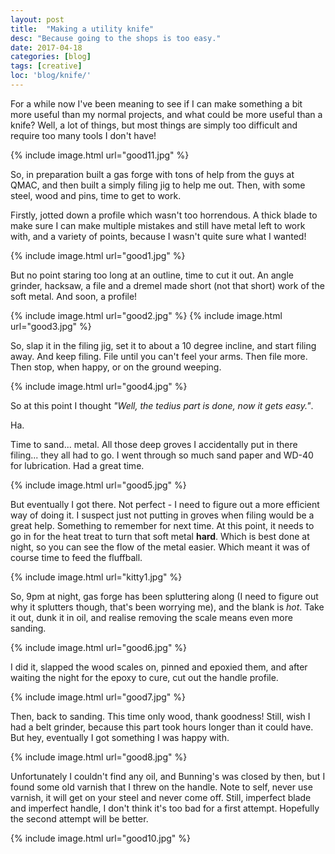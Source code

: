 ```yaml
---
layout: post
title:  "Making a utility knife"
desc: "Because going to the shops is too easy."
date: 2017-04-18
categories: [blog]
tags: [creative]
loc: 'blog/knife/'
---
```


For a while now I've been meaning to see if I can make something
a bit more useful than my normal projects, and what could be 
more useful than a knife? Well, a lot of things, but most 
things are simply too difficult and require too many tools
I don't have!

{% include image.html url="good11.jpg"  %}


So, in preparation built a gas forge with tons of help from
the guys at QMAC, and then built a simply filing jig to help me out.
Then, with some steel, wood and pins, time to get to work.

Firstly, jotted down a profile which wasn't too horrendous. A thick blade
to make sure I can make multiple mistakes and still have metal left
to work with, and a variety of points, because I wasn't quite sure
what I wanted!


{% include image.html url="good1.jpg"  %}

But no point staring too long at an outline, time to cut it out. An
angle grinder, hacksaw, a file and a dremel made short (not that short)
work of the soft metal. And soon, a profile!

{% include image.html url="good2.jpg"  %}
{% include image.html url="good3.jpg"  %}

So, slap it in the filing jig, set it to about a 10 degree incline, and start
filing away. And keep filing. File until you can't feel your arms. Then file more.
Then stop, when happy, or on the ground weeping.

{% include image.html url="good4.jpg"  %}

So at this point I thought *"Well, the tedius part is done, now it gets easy."*.

Ha.

Time to sand... metal. All those deep groves I accidentally put in there filing...
they all had to go. I went through so much sand paper and WD-40 for lubrication. Had a great time.

{% include image.html url="good5.jpg"  %}

But eventually I got there. Not perfect - I need to figure out a more efficient way of doing it. I suspect
just not putting in groves when filing would be a great help. Something to remember for next time. At this point, 
it needs to go in for the heat treat to turn that soft metal **hard**. Which is best done at night, so you can see 
the flow of the metal easier. Which meant it was of course time to feed the fluffball.

{% include image.html url="kitty1.jpg"  %}

So, 9pm at night, gas forge has been spluttering along (I need to figure out why it splutters though,
that's been worrying me), and the blank is *hot*. Take it out, dunk it in oil, and realise
removing the scale means even more sanding. 

{% include image.html url="good6.jpg"  %}


I did it, slapped the wood scales on, pinned and epoxied them, and
after waiting the night for the epoxy to cure, cut out the handle profile.

{% include image.html url="good7.jpg"  %}

Then, back to sanding. This time only wood, thank goodness! Still, wish I had a belt grinder,
because this part took hours longer than it could have. But hey, eventually I got something I was happy with.

{% include image.html url="good8.jpg"  %}

Unfortunately I couldn't find any oil, and Bunning's was closed by then, but I found some old varnish that I 
threw on the handle. Note to self, never use varnish, it will get on your steel and never come off.  Still,
imperfect blade and imperfect handle, I don't think it's too bad for a first attempt. Hopefully the second attempt 
will be better.

{% include image.html url="good10.jpg"  %}


